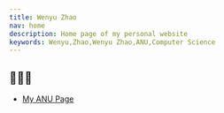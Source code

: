 ```yaml
---
title: Wenyu Zhao
nav: home
description: Home page of my personal website
keywords: Wenyu,Zhao,Wenyu Zhao,ANU,Computer Science
---
```


## 🌚🌚🌚

* [My ANU Page](https://cs.anu.edu.au/people/wenyu-zhao)
